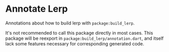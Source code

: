 # Annotate Lerp

Annotations about how to build lerp with `package:build_lerp`.

It's not recommended to call this package directly in most cases.
This package will be reexport in `package:build_lerp/annotation.dart`,
and itself lack some features necessary for corresponding generated code.

